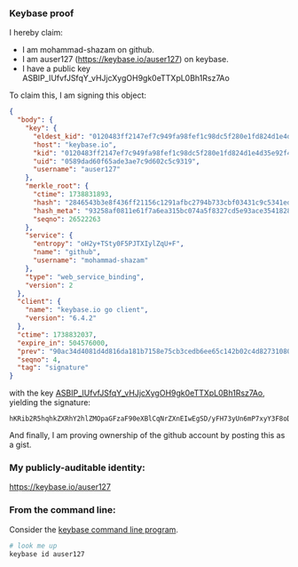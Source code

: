 ### Keybase proof

I hereby claim:

  * I am mohammad-shazam on github.
  * I am auser127 (https://keybase.io/auser127) on keybase.
  * I have a public key ASBIP_IUfvfJSfqY_vHJjcXygOH9gk0eTTXpL0Bh1Rsz7Ao

To claim this, I am signing this object:

```json
{
  "body": {
    "key": {
      "eldest_kid": "0120483ff2147ef7c949fa98fef1c98dc5f280e1fd824d1e4d35e92f4061d51b33ec0a",
      "host": "keybase.io",
      "kid": "0120483ff2147ef7c949fa98fef1c98dc5f280e1fd824d1e4d35e92f4061d51b33ec0a",
      "uid": "0589dad60f65ade3ae7c9d602c5c9319",
      "username": "auser127"
    },
    "merkle_root": {
      "ctime": 1738831893,
      "hash": "2846543b3e8f436ff21156c1291afbc2794b733cbf03431c9c5341edfb3a72363cc27895e3fc93bd00955ee686cf40a2c25755c5fb67fe8ce441ab72b18aba78",
      "hash_meta": "93258af0811e61f7a6ea315bc074a5f8327cd5e93ace35418283cef68a0130f1",
      "seqno": 26522263
    },
    "service": {
      "entropy": "oH2y+TSty0F5PJTXIylZqU+F",
      "name": "github",
      "username": "mohammad-shazam"
    },
    "type": "web_service_binding",
    "version": 2
  },
  "client": {
    "name": "keybase.io go client",
    "version": "6.4.2"
  },
  "ctime": 1738832037,
  "expire_in": 504576000,
  "prev": "90ac34d4081d4d816da181b7158e75cb3cedb6ee65c142b02c4d8273108035df",
  "seqno": 4,
  "tag": "signature"
}
```

with the key [ASBIP_IUfvfJSfqY_vHJjcXygOH9gk0eTTXpL0Bh1Rsz7Ao](https://keybase.io/auser127), yielding the signature:

```
hKRib2R5hqhkZXRhY2hlZMOpaGFzaF90eXBlCqNrZXnEIwEgSD/yFH73yUn6mP7xyY3F8oDh/YJNHk016S9AYdUbM+wKp3BheWxvYWTESpcCBMQgkKw01AgdTYFtoYG3FY51yzzttu5lwUKwLE2CcxCANd/EIIH9DA+ejr0NjHxgYTij7CHnZGtqivzKKjxOysVdEq8zAgHCo3NpZ8RAwjabKfKn+fb47LPCF+xvNhxKaH1vxlUdoy35LjRd71JZiFL1nUO2H7Sfnmkjj1bCJYIQHKCXyU4/SnTRLMnnC6hzaWdfdHlwZSCkaGFzaIKkdHlwZQildmFsdWXEIAgkJbKQe5/hdJW9svvjEc+wPnzCxT2sDTptdbMzzhMJo3RhZ80CAqd2ZXJzaW9uAQ==

```

And finally, I am proving ownership of the github account by posting this as a gist.

### My publicly-auditable identity:

https://keybase.io/auser127

### From the command line:

Consider the [keybase command line program](https://keybase.io/download).

```bash
# look me up
keybase id auser127
```
